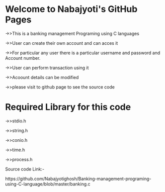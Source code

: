 <html>
<body>
<h1>Welcome to  Nabajyoti's GitHub Pages</h1>

->>This is a banking management Programing using C languages

<p>->>User can create their own account and can acces it</p>
->>For particular any user there is a particular username and password and Account number.

->>User can perform transaction using it

->>Acoount details can be modified

->>please visit to github page to see the source code

<h1>Required Library for this code</h1>

->>stdio.h

->>string.h

->>conio.h

->>time.h

->>process.h

 <p>Source code Link:-</p>https://github.com/Nabajyotighosh/Banking-management-programing-using-C-language/blob/master/banking.c
</html>
</body>
